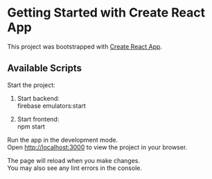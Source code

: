 # Getting Started with Create React App

This project was bootstrapped with [Create React App](https://github.com/facebook/create-react-app).

## Available Scripts

Start the project:

1. Start backend:\
firebase emulators:start

2. Start frontend:\
npm start

Run the app in the development mode.\
Open [http://localhost:3000](http://localhost:3000) to view the project in your browser.

The page will reload when you make changes.\
You may also see any lint errors in the console.